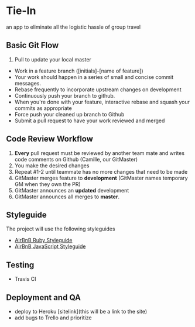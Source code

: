 # Tie-In
an app to eliminate all the logistic hassle of group travel

## Basic Git Flow
1. Pull to update your local master
- Work in a feature branch ([initials]-[name of feature])
- Your work should happen in a series of small and concise commit messages.
- Rebase frequently to incorporate upstream changes on development
- Continuously push your branch to github.
- When you're done with your feature, interactive rebase and squash your commits as appropriate
- Force push your cleaned up branch to Github
- Submit a pull request to have your work reviewed and merged

## Code Review Workflow

1. **Every** pull request must be reviewed by another team mate and writes code comments on Github (Camille, our GitMaster)
2. You make the desired changes
3. Repeat #1-2 until teammate has no more changes that need to be made
4. GitMaster merges feature to **development** (GitMaster names temporary GM when they own the PR)
5. GitMaster announces an **updated** development
6. GitMaster announces all merges to **master**.

## Styleguide
The project will use the following styleguides
  - [AirBnB Ruby Styleguide](https://github.com/airbnb/ruby)
  - [AirBnB JavaScript Styleguide](https://github.com/airbnb/javascript)

## Testing
- Travis CI


## Deployment and QA
- deploy to Heroku [sitelink](this will be a link to the site)
- add bugs to Trello and prioritize



